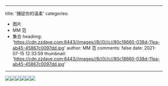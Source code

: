 
---
title: '捕捉你的温柔'
categories: 
 - 图片
 - MM 范
 - 集合
headimg: 'https://cdn.zzdaye.com:8443//images//8//0//c//80c18660-038d-11ea-ab45-45867c0097dd.jpg'
author: MM 范
comments: false
date: 2021-07-15 12:33:59
thumbnail: 'https://cdn.zzdaye.com:8443//images//8//0//c//80c18660-038d-11ea-ab45-45867c0097dd.jpg'
---

<div>   
<img src="https://cdn.zzdaye.com:8443//images//8//0//c//80c18660-038d-11ea-ab45-45867c0097dd.jpg" referrerpolicy="no-referrer"><img src="https://cdn.zzdaye.com:8443//images//6//d//d//6ddc53d0-06b3-11ea-96bf-a381f32678d5.jpg" referrerpolicy="no-referrer"><img src="https://cdn.zzdaye.com:8443//images//4//2//c//42c9a7a0-038f-11ea-b9e8-3959854278b9.jpg" referrerpolicy="no-referrer"><img src="https://cdn.zzdaye.com:8443//images//8//0//6//806339c0-038d-11ea-ab45-45867c0097dd.jpg" referrerpolicy="no-referrer"><img src="https://cdn.zzdaye.com:8443//images//f//5//7//f571b290-038e-11ea-88c0-5d72ae0edb3e.jpg" referrerpolicy="no-referrer"><img src="https://cdn.zzdaye.com:8443//images//6//2//0//620f87d0-1693-11ea-9a5b-f545a6d8e440.jpg" referrerpolicy="no-referrer">  
</div>
            